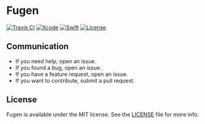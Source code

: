 # Fugen
[![Travis CI](https://travis-ci.org/almazrafi/Fugen.svg?branch=master)](https://travis-ci.org/almazrafi/Fugen)
[![Xcode](https://img.shields.io/badge/Xcode-11-blue.svg)](https://developer.apple.com/xcode)
[![Swift](https://img.shields.io/badge/Swift-5.0-orange.svg)](https://swift.org)
[![License](https://img.shields.io/github/license/almazrafi/Fugen.svg?style=flat)](https://opensource.org/licenses/MIT)

<!-- TODO: Add description -->

## Communication
- If you need help, open an issue.
- If you found a bug, open an issue.
- If you have a feature request, open an issue.
- If you want to contribute, submit a pull request.

## License
Fugen is available under the MIT license. See the [LICENSE](LICENSE) file for more info.
